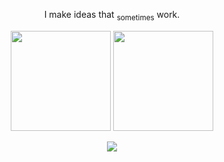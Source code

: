 <p align="center">
  I make ideas that <sub>sometimes</sub> work.
</p>

<p align="center">
  <img src="https://github-readme-stats.vercel.app/api?username=brandonpilane&show_icons=true&hide_border=true&title_color=ffffff&icon_color=f25254&text_color=f25254&bg_color=00000000&border_radius=12" height="160"/>
  <img src="https://github-readme-streak-stats.herokuapp.com?user=brandonpilane&hide_border=true&background=00000000&ring=ffffff&fire=f25254&currStreakLabel=ffffff&currStreakNum=f25254&dates=cccccc&sideNums=f25254&sideLabels=ffffff" height="160"/>
</p>

<p align="center">
  <img src="https://skillicons.dev/icons?i=c,github,arduino,astro,blender,linux,svelte,vite,tailwind,postman,py,js,ubuntu&theme=dark" />
</p>
